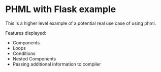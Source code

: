 # PHML with Flask example

This is a higher level example of a potential real use case of using phml.

Features displayed:
* Components
* Loops
* Conditions
* Nested Components
* Passing additional information to compiler